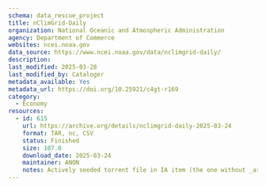 ```yaml
---
schema: data_rescue_project 
title: nClimGrid-Daily
organization: National Oceanic and Atmospheric Administration
agency: Department of Commerce
websites: ncei.noaa.gov
data_source: https://www.ncei.noaa.gov/data/nclimgrid-daily/
description: 
last_modified: 2025-03-28
last_modified_by: Cataloger
metadata_available: Yes
metadata_url: https://doi.org/10.25921/c4gt-r169
category:
  - Economy
resources:
  - id: 615
    url: https://archive.org/details/nclimgrid-daily-2025-03-24
    format: TAR, nc, CSV
    status: Finished
    size: 107.0
    download_date: 2025-03-24
    maintainer: ANON
    notes: Actively seeded torrent file in IA item (the one without _archive).  Direct file upload in progress.Alternate torrent location  https//academictorrents.com/details/3b7d120c33110a0706c9afae714648b6f8e249a7
---
```

